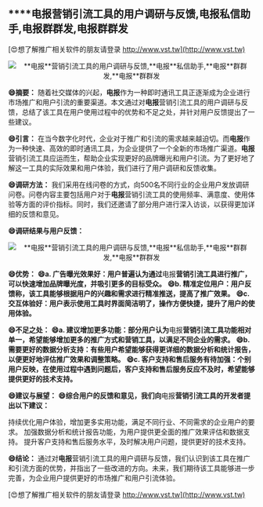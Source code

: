 ## ****电报**营销引流工具的用户调研与反馈,**电报**私信助手,**电报**群群发,**电报**群群发**

[😍想了解推广相关软件的朋友请登录 http://www.vst.tw](http://www.vst.tw)

 <center><img src="https://vst.tw/MP4/tuiguang/png/6.png" alt="**电报**营销引流工具的用户调研与反馈,**电报**私信助手,**电报**群群发,**电报**群群发"></center>

**😄摘要：**
随着社交媒体的兴起，**电报**作为一种即时通讯工具正逐渐成为企业进行市场推广和用户引流的重要渠道。本文通过对**电报**营销引流工具的用户调研与反馈，总结了该工具在用户使用过程中的优势和不足之处，并针对用户反馈提出了一些建议。

**😄引言：**
在当今数字化时代，企业对于推广和引流的需求越来越迫切。而**电报**作为一种快速、高效的即时通讯工具，为企业提供了一个全新的市场推广渠道。**电报**营销引流工具应运而生，帮助企业实现更好的品牌曝光和用户引流。为了更好地了解这一工具的实际效果和用户体验，我们进行了用户调研和反馈收集。

**😄调研方法：**
我们采用在线问卷的方式，向500名不同行业的企业用户发放调研问卷。问卷内容主要包括用户对于**电报**营销引流工具的使用频率、满意度、使用体验等方面的评价指标。同时，我们还邀请了部分用户进行深入访谈，以获得更加详细的反馈和意见。

**😄调研结果与用户反馈：**

 <center><img src="https://vst.tw/MP4/tuiguang/png/1.png" alt="**电报**营销引流工具的用户调研与反馈,**电报**私信助手,**电报**群群发,**电报**群群发"></center>

**😄优势：**
**😄a. 广告曝光效果好：用户普遍认为通过**电报**营销引流工具进行推广，可以快速增加品牌曝光度，并吸引更多的目标受众。**
**😄b. 精准定位用户：用户反馈称，该工具能够根据用户的兴趣和需求进行精准推送，提高了推广效果。**
**😄c. 交互体验好：用户表示使用工具时界面简洁明了，操作方便快捷，提升了用户的使用体验。**

**😄不足之处：**
**😄a. 建议增加更多功能：部分用户认为**电报**营销引流工具功能相对单一，希望能够增加更多的推广方式和营销工具，以满足不同企业的需求。**
**😄b. 需要更好的数据分析支持：有些用户希望能够获得更详细的数据分析和统计报告，以便更好地评估推广效果和调整策略。**
**😄c. 客户支持和售后服务有待加强：个别用户反映，在使用过程中遇到问题后，客户支持和售后服务反应不及时，希望能够提供更好的技术支持。**

**😄建议与展望：**
**😄综合用户的反馈和意见，我们向**电报**营销引流工具的开发者提出以下建议：**

持续优化用户体验，增加更多实用功能，满足不同行业、不同需求的企业用户的要求。
加强数据分析和统计报告功能，为用户提供更全面的推广效果评估和数据支持。
提升客户支持和售后服务水平，及时解决用户问题，提供更好的技术支持。

**😄结论：**
通过对**电报**营销引流工具的用户调研与反馈，我们认识到该工具在推广和引流方面的优势，并指出了一些改进的方向。未来，我们期待该工具能够进一步完善，为企业用户提供更好的市场推广和用户引流体验。

[😍想了解推广相关软件的朋友请登录 http://www.vst.tw](http://www.vst.tw)



